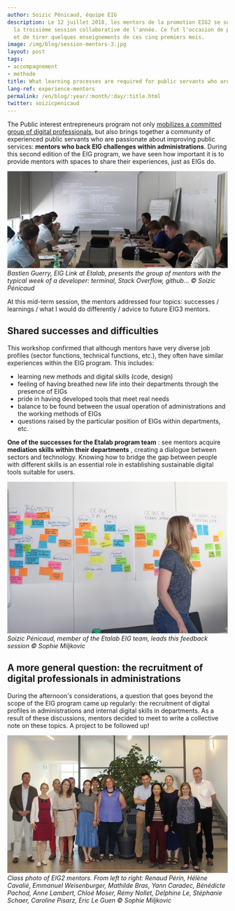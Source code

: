 ```yaml
---
author: Soizic Pénicaud, équipe EIG
description: Le 12 juillet 2018, les mentors de la promotion EIG2 se sont réunis pour
  la troisième session collaborative de l'année. Ce fut l'occasion de prendre du recul
  et de tirer quelques enseignements de ces cinq premiers mois.
image: /img/blog/session-mentors-3.jpg
layout: post
tags:
- accompagnement
- méthode
title: What learning processes are required for public servants who are mentors of the EIG program?
lang-ref: experience-mentors
permalink: /en/blog/:year/:month/:day/:title.html
twitter: soizicpenicaud
---
```


The Public interest entrepreneurs program not only [mobilizes a committed group of digital professionals](https://entrepreneur-interet-general.etalab.gouv.fr/blog/2018/02/27/bootcamp-comment-souder-un-collectif-de-talents.html), but also brings together a community of experienced public servants who are passionate about improving public services: **mentors who back EIG challenges within administrations**. During this second edition of the EIG program, we have seen how important it is to provide mentors with spaces to share their experiences, just as EIGs do.

![Bastien qui montre sa vie de développeur](/img/blog/session-mentors-1.jpg)
_Bastien Guerry, EIG Link at Etalab, presents the group of mentors with the typical week of a developer: terminal, Stack Overflow, github… © Soizic Pénicaud_

At this mid-term session, the mentors addressed four topics: successes / learnings / what I would do differently / advice to future EIG3 mentors.

## Shared successes and difficulties

This workshop confirmed that although mentors have very diverse job profiles (sector functions, technical functions, etc.), they often have similar experiences within the EIG program. This includes:

- learning new methods and digital skills (code, design)
- feeling of having breathed new life into their departments through the presence of EIGs
- pride in having developed tools that meet real needs
- balance to be found between the usual operation of administrations and the working methods of EIGs
- questions raised by the particular position of EIGs within departments, etc.

**One of the successes for the Etalab program team** : see mentors acquire **mediation skills within their departments** , creating a dialogue between sectors and technology. Knowing how to bridge the gap between people with different skills is an essential role in establishing sustainable digital tools suitable for users.

![Soizic et les post-its des mentors](/img/blog/session-mentors-2.jpg)
_Soizic Pénicaud, member of the Etalab EIG team, leads this feedback session © Sophie Miljkovic_

## A more general question: the recruitment of digital professionals in administrations

During the afternoon&#39;s considerations, a question that goes beyond the scope of the EIG program came up regularly: the recruitment of digital profiles in administrations and internal digital skills in departments. As a result of these discussions, mentors decided to meet to write a collective note on these topics. A project to be followed up!

![Photo de classe des mentors EIG2](/img/blog/session-mentors-3.jpg)
_Class photo of EIG2 mentors. From left to right: Renaud Périn, Hélène Cavalié, Emmanuel Weisenburger, Mathilde Bras, Yann Caradec, Bénédicte Pachod, Anne Lambert, Chloé Moser, Rémy Nollet, Delphine Le, Stéphanie Schaer, Caroline Pisarz, Eric Le Guen © Sophie Miljkovic_
